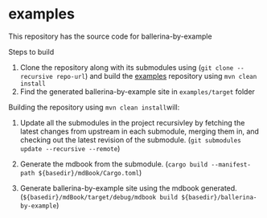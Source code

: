 # examples
This repository has the source code for ballerina-by-example

Steps to build

1) Clone the repository along with its submodules using 
(`git clone --recursive repo-url`) and build the [examples](https://github.com/NatashaWso2/examples) repository using 
`mvn clean install`
2) Find the generated ballerina-by-example site in `examples/target` folder

Building the repository using `mvn clean install`will: 

1. Update all the submodules in the project recursivley by fetching the latest changes from upstream in each submodule, merging    them in, and checking out the latest revision of the submodule.
  (`git submodules update --recursive --remote`)

2. Generate the mdbook from the submodule. (`cargo build --manifest-path ${basedir}/mdBook/Cargo.toml`)

3. Generate ballerina-by-example site using the mdbook generated. 
  (`${basedir}/mdBook/target/debug/mdbook build ${basedir}/ballerina-by-example`)
